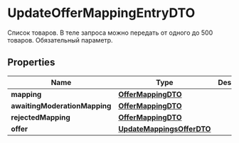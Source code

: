

# UpdateOfferMappingEntryDTO

Список товаров.  В теле запроса можно передать от одного до 500 товаров.  Обязательный параметр. 

## Properties

Name | Type | Description | Notes
------------ | ------------- | ------------- | -------------
**mapping** | [**OfferMappingDTO**](OfferMappingDTO.md) |  |  [optional]
**awaitingModerationMapping** | [**OfferMappingDTO**](OfferMappingDTO.md) |  |  [optional]
**rejectedMapping** | [**OfferMappingDTO**](OfferMappingDTO.md) |  |  [optional]
**offer** | [**UpdateMappingsOfferDTO**](UpdateMappingsOfferDTO.md) |  |  [optional]



